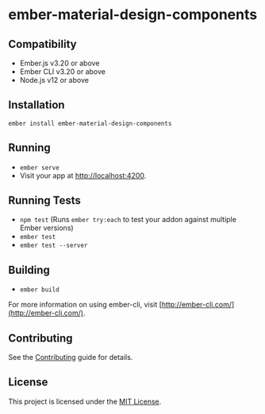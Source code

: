 ember-material-design-components
==============================================================================

Compatibility
------------------------------------------------------------------------------

* Ember.js v3.20 or above
* Ember CLI v3.20 or above
* Node.js v12 or above


Installation
------------------------------------------------------------------------------

```
ember install ember-material-design-components
```

Running
------------------------------------------------------------------------------

* `ember serve`
* Visit your app at [http://localhost:4200](http://localhost:4200).

Running Tests
------------------------------------------------------------------------------

* `npm test` (Runs `ember try:each` to test your addon against multiple Ember versions)
* `ember test`
* `ember test --server`

Building
------------------------------------------------------------------------------

* `ember build`

For more information on using ember-cli, visit [http://ember-cli.com/](http://ember-cli.com/).

Contributing
------------------------------------------------------------------------------

See the [Contributing](CONTRIBUTING.md) guide for details.


License
------------------------------------------------------------------------------

This project is licensed under the [MIT License](LICENSE.md).
